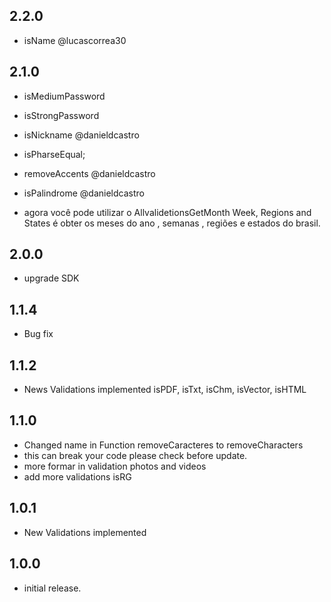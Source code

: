 ## 2.2.0
* isName @lucascorrea30

## 2.1.0
*  isMediumPassword
*  isStrongPassword
*  isNickname @danieldcastro
*  isPharseEqual;
*  removeAccents @danieldcastro 
*  isPalindrome @danieldcastro 

* agora você pode utilizar o AllvalidetionsGetMonth Week, Regions and States é obter
os meses do ano , semanas , regiões e estados do brasil. 

## 2.0.0

* upgrade SDK

## 1.1.4

* Bug fix

## 1.1.2

* News Validations implemented isPDF, isTxt, isChm, isVector, isHTML

## 1.1.0

* Changed name in  Function removeCaracteres to removeCharacters
* this can break your code please check before update.
* more formar in validation photos and videos 
* add more validations isRG

## 1.0.1

* New Validations implemented

## 1.0.0

* initial release.
